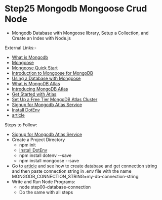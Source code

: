 # Step25 Mongodb Mongoose Crud Node
- Mongodb Database with Mongoose library, Setup a Collection, and Create an Index with Node.js

External Links:-
- [What is Mongodb](https://docs.mongodb.com/manual/introduction/)
- [Mongoose](https://mongoosejs.com/)
- [Mongoose Quick Start](https://mongoosejs.com/docs/index.html)
- [Introduction to Mongoose for MongoDB](https://www.freecodecamp.org/news/introduction-to-mongoose-for-mongodb-d2a7aa593c57/)
- [Using a Database with Mongoose](https://developer.mozilla.org/en-US/docs/Learn/Server-side/Express_Nodejs/mongoose)
- [What is MongoDB Atlas](https://www.mongodb.com/cloud/atlas/efficiency)
- [Introducing MongoDB Atlas](https://www.mongodb.com/presentations/introducing-mongodb-atlas)
- [Get Started with Atlas](https://docs.atlas.mongodb.com/getting-started/)
- [Set Up a Free Tier MongoDB Atlas Cluster](https://studio3t.com/knowledge-base/articles/mongodb-atlas-tutorial/)
- [Signup for Mongodb Atlas Service](https://www.mongodb.com/cloud/atlas/signup)
- [Install DotEnv](https://www.npmjs.com/package/dotenv)
- [article](https://studio3t.com/knowledge-base/articles/mongodb-atlas-tutorial/)

Steps to Follow:
- [Signup for Mongodb Atlas Service](https://www.mongodb.com/cloud/atlas/signup)
- Create a Project Directory
  - npm init
  - [Install DotEnv](https://www.npmjs.com/package/dotenv)
  - npm install dotenv --save
  - npm install mongoose --save
- Go to [article](https://studio3t.com/knowledge-base/articles/mongodb-atlas-tutorial/) and see how to create database and get connection string and then paste connection string in .env file with the name MONGODB_CONNECTION_STRING=my-db-connection-string
- Write and Run Node Programs:
  - node step00-database-connection
  - Do the same with all steps

